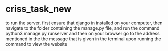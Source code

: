 # criss_task_new
to run the server, first ensure that django in installed on your computer, 
then navigate to the folder containing the manage.py file, and run the command
python3 manage.py runserver
and then on your browser go to the address mentioned in the the message that is given in the terminal upon running the command to view the website

